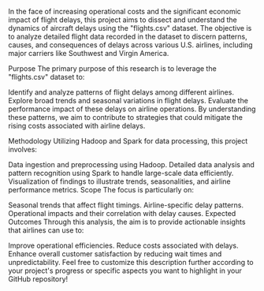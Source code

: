 In the face of increasing operational costs and the significant economic impact of flight delays, this project aims to dissect and understand the dynamics of aircraft delays using the "flights.csv" dataset. The objective is to analyze detailed flight data recorded in the dataset to discern patterns, causes, and consequences of delays across various U.S. airlines, including major carriers like Southwest and Virgin America.

Purpose
The primary purpose of this research is to leverage the "flights.csv" dataset to:

Identify and analyze patterns of flight delays among different airlines.
Explore broad trends and seasonal variations in flight delays.
Evaluate the performance impact of these delays on airline operations.
By understanding these patterns, we aim to contribute to strategies that could mitigate the rising costs associated with airline delays.

Methodology
Utilizing Hadoop and Spark for data processing, this project involves:

Data ingestion and preprocessing using Hadoop.
Detailed data analysis and pattern recognition using Spark to handle large-scale data efficiently.
Visualization of findings to illustrate trends, seasonalities, and airline performance metrics.
Scope
The focus is particularly on:

Seasonal trends that affect flight timings.
Airline-specific delay patterns.
Operational impacts and their correlation with delay causes.
Expected Outcomes
Through this analysis, the aim is to provide actionable insights that airlines can use to:

Improve operational efficiencies.
Reduce costs associated with delays.
Enhance overall customer satisfaction by reducing wait times and unpredictability.
Feel free to customize this description further according to your project's progress or specific aspects you want to highlight in your GitHub repository!
